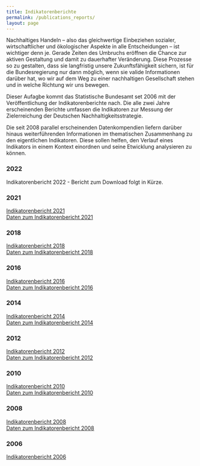 ```yaml
---
title: Indikatorenberichte
permalink: /publications_reports/
layout: page
---
```


Nachhaltiges Handeln – also das gleichwertige Einbeziehen sozialer, wirtschaftlicher und ökologischer Aspekte in alle Entscheidungen – ist wichtiger denn je. Gerade Zeiten des Umbruchs eröffnen die Chance zur aktiven Gestaltung und damit zu dauerhafter Veränderung. Diese Prozesse so zu gestalten, dass sie langfristig unsere Zukunftsfähigkeit sichern, ist für die Bundesregierung nur dann möglich, wenn sie valide Informationen darüber hat, wo wir auf dem Weg zu einer nachhaltigen Gesellschaft stehen und in welche Richtung wir uns bewegen.

Dieser Aufagbe kommt das Statistische Bundesamt set 2006 mit der Veröffentlichung der Indikatorenberichte nach. Die alle zwei Jahre erscheinenden Berichte umfassen die Indikatoren zur Messung der Zielerreichung der Deutschen Nachhaltigkeitsstrategie.

Die seit 2008 parallel erscheinenden Datenkompendien liefern darüber hinaus weiterführenden Informationen im thematischen Zusammenhang zu den eigentlichen Indikatoren. Diese sollen helfen, den Verlauf eines Indikators in einem Kontext einordnen und seine Etwicklung analysieren zu können.

### 2022
Indikatorenbericht 2022 - Bericht zum Download folgt in Kürze.
<br>
### 2021
[Indikatorenbericht 2021](https://dns-indikatoren.de/assets/publications/reports/de/2021.pdf)
<br>
[Daten zum Indikatorenbericht 2021](https://dns-indikatoren.de/assets/publications/reports/de/daten2021.pdf)
<br>
### 2018
[Indikatorenbericht 2018](https://www.statistischebibliothek.de/mir/receive/DEHeft_mods_00089372)
<br>
[Daten zum Indikatorenbericht 2018](https://www.statistischebibliothek.de/mir/receive/DEHeft_mods_00132993)
<br>
### 2016
[Indikatorenbericht 2016](https://www.statistischebibliothek.de/mir/receive/DEHeft_mods_00066907)
<br>
[Daten zum Indikatorenbericht 2016](https://www.statistischebibliothek.de/mir/receive/DEHeft_mods_00132992)
<br>
### 2014
[Indikatorenbericht 2014](https://www.statistischebibliothek.de/mir/receive/DEHeft_mods_00023410)
<br>
[Daten zum Indikatorenbericht 2014](https://www.statistischebibliothek.de/mir/receive/DEHeft_mods_00067001)
<br>
### 2012
[Indikatorenbericht 2012](https://www.statistischebibliothek.de/mir/receive/DEHeft_mods_00010546)
<br>
[Daten zum Indikatorenbericht 2012](https://www.statistischebibliothek.de/mir/receive/DEHeft_mods_00010558)
<br>
### 2010
[Indikatorenbericht 2010](https://www.statistischebibliothek.de/mir/receive/DEHeft_mods_00010549)
<br>
[Daten zum Indikatorenbericht 2010](https://www.statistischebibliothek.de/mir/receive/DEHeft_mods_00010572)
<br>
### 2008
[Indikatorenbericht 2008](https://www.statistischebibliothek.de/mir/receive/DEHeft_mods_00010552)
<br>
[Daten zum Indikatorenbericht 2008](https://www.statistischebibliothek.de/mir/receive/DEHeft_mods_00010568)
<br>
### 2006
[Indikatorenbericht 2006](https://www.statistischebibliothek.de/mir/receive/DEHeft_mods_00010555)
